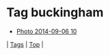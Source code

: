 <!--
title: Tag buckingham
date: 2020-06-28T15:02:24.981Z
tags:
-->
# Tag buckingham

 * [Photo 2014-09-06 10](96776409567.md)

| [Tags](tags.md) | [Top](index.md) |
